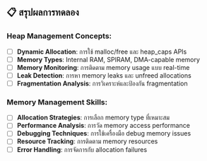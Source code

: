 
## 📋 สรุปผลการทดลอง

### Heap Management Concepts:
- [ ] **Dynamic Allocation**: การใช้ malloc/free และ heap_caps APIs
- [ ] **Memory Types**: Internal RAM, SPIRAM, DMA-capable memory
- [ ] **Memory Monitoring**: การติดตาม memory usage แบบ real-time
- [ ] **Leak Detection**: การหา memory leaks และ unfreed allocations
- [ ] **Fragmentation Analysis**: การวิเคราะห์และป้องกัน fragmentation

### Memory Management Skills:
- [ ] **Allocation Strategies**: การเลือก memory type ที่เหมาะสม
- [ ] **Performance Analysis**: การวัด memory access performance
- [ ] **Debugging Techniques**: การใช้เครื่องมือ debug memory issues
- [ ] **Resource Tracking**: การติดตาม memory resources
- [ ] **Error Handling**: การจัดการกับ allocation failures
